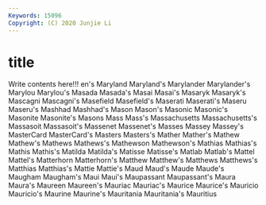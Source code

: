```yaml
---
Keywords: 15096
Copyright: (C) 2020 Junjie Li
---
```


# title

Write contents here!!!
en's 
Maryland 
Maryland's 
Marylander 
Marylander's 
Marylou 
Marylou's 
Masada 
Masada's 
Masai
Masai's 
Masaryk 
Masaryk's 
Mascagni 
Mascagni's 
Masefield 
Masefield's 
Maserati 
Maserati's 
Maseru
Maseru's 
Mashhad 
Mashhad's 
Mason 
Mason's 
Masonic 
Masonic's 
Masonite 
Masonite's 
Masons
Mass 
Mass's 
Massachusetts 
Massachusetts's 
Massasoit 
Massasoit's 
Massenet 
Massenet's 
Masses 
Massey
Massey's 
MasterCard 
MasterCard's 
Masters 
Masters's 
Mather 
Mather's 
Mathew 
Mathew's 
Mathews
Mathews's 
Mathewson 
Mathewson's 
Mathias 
Mathias's 
Mathis 
Mathis's 
Matilda 
Matilda's 
Matisse
Matisse's 
Matlab 
Matlab's 
Mattel 
Mattel's 
Matterhorn 
Matterhorn's 
Matthew 
Matthew's 
Matthews
Matthews's 
Matthias 
Matthias's 
Mattie 
Mattie's 
Maud 
Maud's 
Maude 
Maude's 
Maugham
Maugham's 
Maui 
Maui's 
Maupassant 
Maupassant's 
Maura 
Maura's 
Maureen 
Maureen's 
Mauriac
Mauriac's 
Maurice 
Maurice's 
Mauricio 
Mauricio's 
Maurine 
Maurine's 
Mauritania 
Mauritania's 
Mauritius
